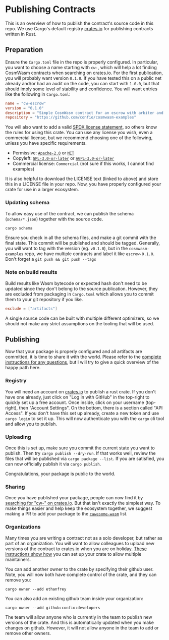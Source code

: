# Publishing Contracts

This is an overview of how to publish the contract's source code in this repo.
We use Cargo's default registry [crates.io](https://crates.io/) for publishing contracts written in Rust.

## Preparation

Ensure the `Cargo.toml` file in the repo is properly configured. In particular, you want to
choose a name starting with `cw-`, which will help a lot finding CosmWasm contracts when
searching on crates.io. For the first publication, you will probably want version `0.1.0`.
If you have tested this on a public net already and/or had an audit on the code,
you can start with `1.0.0`, but that should imply some level of stability and confidence.
You will want entries like the following in `Cargo.toml`:

```toml
name = "cw-escrow"
version = "0.1.0"
description = "Simple CosmWasm contract for an escrow with arbiter and timeout"
repository = "https://github.com/confio/cosmwasm-examples"
```

You will also want to add a valid [SPDX license statement](https://spdx.org/licenses/),
so others know the rules for using this crate. You can use any license you wish,
even a commercial license, but we recommend choosing one of the following, unless you have
specific requirements.

* Permissive: [`Apache-2.0`](https://spdx.org/licenses/Apache-2.0.html#licenseText)
  or [`MIT`](https://spdx.org/licenses/MIT.html#licenseText)
* Copyleft: [`GPL-3.0-or-later`](https://spdx.org/licenses/GPL-3.0-or-later.html#licenseText)
  or [`AGPL-3.0-or-later`](https://spdx.org/licenses/AGPL-3.0-or-later.html#licenseText)
* Commercial license: `Commercial` (not sure if this works, I cannot find examples)

It is also helpful to download the LICENSE text (linked to above) and store this
in a LICENSE file in your repo. Now, you have properly configured your crate for use
in a larger ecosystem.

### Updating schema

To allow easy use of the contract, we can publish the schema (`schema/*.json`) together
with the source code.

```sh
cargo schema
```

Ensure you check in all the schema files, and make a git commit with the final state.
This commit will be published and should be tagged. Generally, you will want to
tag with the version (eg. `v0.1.0`), but in the `cosmwasm-examples` repo, we have
multiple contracts and label it like `escrow-0.1.0`. Don't forget a
`git push && git push --tags`

### Note on build results

Build results like Wasm bytecode or expected hash don't need to be updated since
they don't belong to the source publication. However, they are excluded from packaging
in `Cargo.toml` which allows you to commit them to your git repository if you like.

```toml
exclude = ["artifacts"]
```

A single source code can be built with multiple different optimizers, so
we should not make any strict assumptions on the tooling that will be used.

## Publishing

Now that your package is properly configured and all artifacts are committed, it
is time to share it with the world.
Please refer to the [complete instructions for any questions](https://rurust.github.io/cargo-docs-ru/crates-io.html),
but I will try to give a quick overview of the happy path here.

### Registry

You will need an account on [crates.io](https://crates.io) to publish a rust crate.
If you don't have one already, just click on "Log in with GitHub" in the top-right
to quickly set up a free account. Once inside, click on your username (top-right),
then "Account Settings". On the bottom, there is a section called "API Access".
If you don't have this set up already, create a new token and use `cargo login`
to set it up. This will now authenticate you with the `cargo` cli tool and allow
you to publish.

### Uploading

Once this is set up, make sure you commit the current state you want to publish.
Then try `cargo publish --dry-run`. If that works well, review the files that
will be published via `cargo package --list`. If you are satisfied, you can now
officially publish it via `cargo publish`.

Congratulations, your package is public to the world.

### Sharing

Once you have published your package, people can now find it by
[searching for "cw-" on crates.io](https://crates.io/search?q=cw).
But that isn't exactly the simplest way. To make things easier and help
keep the ecosystem together, we suggest making a PR to add your package
to the [`cawesome-wasm`](https://github.com/cosmwasm/cawesome-wasm) list.

### Organizations

Many times you are writing a contract not as a solo developer, but rather as
part of an organization. You will want to allow colleagues to upload new
versions of the contract to crates.io when you are on holiday.
[These instructions show how]() you can set up your crate to allow multiple maintainers.

You can add another owner to the crate by specifying their github user. Note, you will
now both have complete control of the crate, and they can remove you:

`cargo owner --add ethanfrey`

You can also add an existing github team inside your organization:

`cargo owner --add github:confio:developers`

The team will allow anyone who is currently in the team to publish new versions of the crate.
And this is automatically updated when you make changes on github. However, it will not allow
anyone in the team to add or remove other owners.
